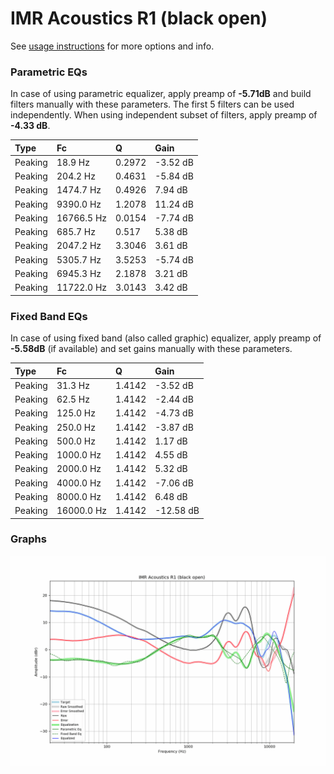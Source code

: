 # IMR Acoustics R1 (black open)
See [usage instructions](https://github.com/jaakkopasanen/AutoEq#usage) for more options and info.

### Parametric EQs
In case of using parametric equalizer, apply preamp of **-5.71dB** and build filters manually
with these parameters. The first 5 filters can be used independently.
When using independent subset of filters, apply preamp of **-4.33 dB**.

| Type    | Fc         |      Q | Gain     |
|:--------|:-----------|:-------|:---------|
| Peaking | 18.9 Hz    | 0.2972 | -3.52 dB |
| Peaking | 204.2 Hz   | 0.4631 | -5.84 dB |
| Peaking | 1474.7 Hz  | 0.4926 | 7.94 dB  |
| Peaking | 9390.0 Hz  | 1.2078 | 11.24 dB |
| Peaking | 16766.5 Hz | 0.0154 | -7.74 dB |
| Peaking | 685.7 Hz   | 0.517  | 5.38 dB  |
| Peaking | 2047.2 Hz  | 3.3046 | 3.61 dB  |
| Peaking | 5305.7 Hz  | 3.5253 | -5.74 dB |
| Peaking | 6945.3 Hz  | 2.1878 | 3.21 dB  |
| Peaking | 11722.0 Hz | 3.0143 | 3.42 dB  |

### Fixed Band EQs
In case of using fixed band (also called graphic) equalizer, apply preamp of **-5.58dB**
(if available) and set gains manually with these parameters.

| Type    | Fc         |      Q | Gain      |
|:--------|:-----------|:-------|:----------|
| Peaking | 31.3 Hz    | 1.4142 | -3.52 dB  |
| Peaking | 62.5 Hz    | 1.4142 | -2.44 dB  |
| Peaking | 125.0 Hz   | 1.4142 | -4.73 dB  |
| Peaking | 250.0 Hz   | 1.4142 | -3.87 dB  |
| Peaking | 500.0 Hz   | 1.4142 | 1.17 dB   |
| Peaking | 1000.0 Hz  | 1.4142 | 4.55 dB   |
| Peaking | 2000.0 Hz  | 1.4142 | 5.32 dB   |
| Peaking | 4000.0 Hz  | 1.4142 | -7.06 dB  |
| Peaking | 8000.0 Hz  | 1.4142 | 6.48 dB   |
| Peaking | 16000.0 Hz | 1.4142 | -12.58 dB |

### Graphs
![](./IMR%20Acoustics%20R1%20(black%20open).png)